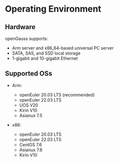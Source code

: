 # Operating Environment<a name="EN-US_TOPIC_0289896513"></a>

## Hardware<a name="en-us_topic_0283136535_en-us_topic_0237080615_en-us_topic_0231763749_en-us_topic_0059777704_se9be325cd0b04ac59d1bed4ff50dc00a"></a>

openGauss supports:

-   Arm server and x86\_64-based universal PC server
-   SATA, SAS, and SSD local storage
-   1-gigabit and 10-gigabit Ethernet

## Supported OSs<a name="en-us_topic_0283136535_en-us_topic_0237080615_en-us_topic_0231763749_en-us_topic_0059777704_sa3cc6a5214094aa9b46a22b25ba77c20"></a>

-   Arm:
    -   openEuler 20.03 LTS \(recommended\)
    -   openEuler 22.03 LTS
	-   UOS V20
    -   Kirin V10
    -   Asianux 7.5
    
-   x86:
    -   openEuler 20.03 LTS
    -   openEuler 22.03 LTS
    -   CentOS 7.6
    -   Asianux 7.6
    -   Kirin V10

